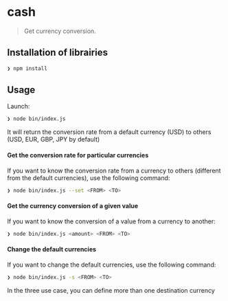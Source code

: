 # cash

> Get currency conversion.

## Installation of librairies

```sh
❯ npm install
```

## Usage

Launch:
```sh
❯ node bin/index.js
```
It will return the conversion rate from a default currency (USD) to others (USD, EUR, GBP, JPY by default)

#### Get the conversion rate for particular currencies

If you want to know the conversion rate from a currency to others (different from the default currencies), use the following command:
```sh
❯ node bin/index.js --set <FROM> <TO>
```

#### Get the currency conversion of a given value

If you want to know the conversion of a value from a currency to another:
```sh
❯ node bin/index.js <amount> <FROM> <TO>
```

#### Change the default currencies

If you want to change the default currencies, use the following command:
```sh
❯ node bin/index.js -s <FROM> <TO>
```
In the three use case, you can define more than one destination currency




